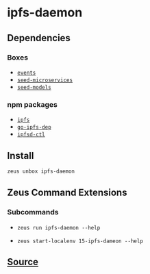 
ipfs-daemon
====================







## Dependencies
### Boxes
* [`events`](events.md)
* [`seed-microservices`](seed-microservices.md)
* [`seed-models`](seed-models.md)
### npm packages
* [`ipfs`](http://npmjs.com/package/ipfs)
* [`go-ipfs-dep`](http://npmjs.com/package/go-ipfs-dep)
* [`ipfsd-ctl`](http://npmjs.com/package/ipfsd-ctl)


## Install
```bash
zeus unbox ipfs-daemon
```



## Zeus Command Extensions

### Subcommands
* ```zeus run ipfs-daemon --help```

* ```zeus start-localenv 15-ipfs-dameon --help```







## [Source](https://github.com/liquidapps-io/zeus-sdk/tree/master/boxes/groups/microservices/ipfs-daemon)